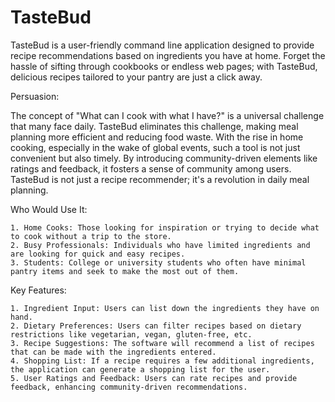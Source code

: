# TasteBud
TasteBud is a user-friendly command line application designed to provide recipe recommendations based on ingredients you have at home. Forget the hassle of sifting through cookbooks or endless web pages; with TasteBud, delicious recipes tailored to your pantry are just a click away.

Persuasion:

The concept of "What can I cook with what I have?" is a universal challenge that many face daily. TasteBud eliminates this challenge, making meal planning more efficient and reducing food waste. With the rise in home cooking, especially in the wake of global events, such a tool is not just convenient but also timely. By introducing community-driven elements like ratings and feedback, it fosters a sense of community among users. TasteBud is not just a recipe recommender; it's a revolution in daily meal planning.


Who Would Use It:

    1. Home Cooks: Those looking for inspiration or trying to decide what to cook without a trip to the store.
    2. Busy Professionals: Individuals who have limited ingredients and are looking for quick and easy recipes.
    3. Students: College or university students who often have minimal pantry items and seek to make the most out of them.
    
Key Features:

    1. Ingredient Input: Users can list down the ingredients they have on hand.
    2. Dietary Preferences: Users can filter recipes based on dietary restrictions like vegetarian, vegan, gluten-free, etc.
    3. Recipe Suggestions: The software will recommend a list of recipes that can be made with the ingredients entered.
    4. Shopping List: If a recipe requires a few additional ingredients, the application can generate a shopping list for the user.
    5. User Ratings and Feedback: Users can rate recipes and provide feedback, enhancing community-driven recommendations.
